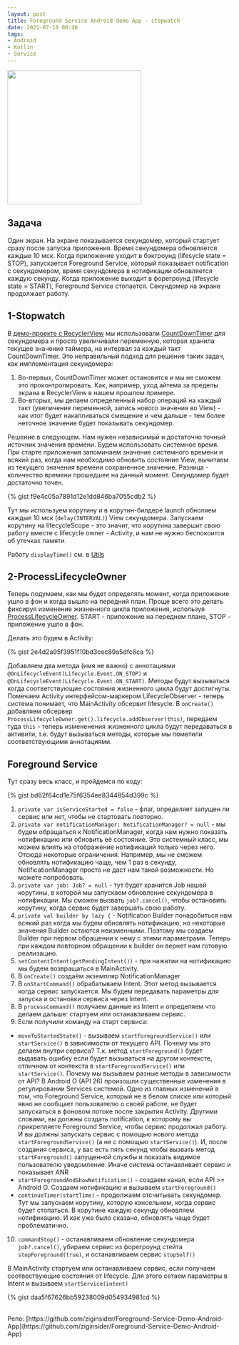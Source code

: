 ```yaml
---
layout: post
title: Foreground Service Android demo App - stopwatch
date: 2021-07-10 00:40
tags:
- Android
- Kotlin
- Service
---
```


<img src="{{ site.baseurl }}/images/rs/foregroundservice.gif" width="300">

## Задача

Один экран. На экране показывается секундомер, который стартует сразу после запуска приложения. Время секундомера обновляется каждые 10 мск. Когда приложение уходит в бэкгроунд (lifesycle state = STOP), запускается Foreground Service, который показывает notification c секундомером, время секундомера в нотификации обновляется каждую секунду. Когда приложение выходит в форегроунд (lifesycle state = START), Foreground Service стопается. Секундомер на экране продолжает работу.


## 1-Stopwatch

В [демо-проекте с RecyclerView](https://ziginsider.github.io/Simple-RecyclerView-StopwatchApp/) мы использовали [CountDownTimer](https://developer.android.com/reference/android/os/CountDownTimer) для секундомера и просто увеличивали переменную, которая хранила текущее значение таймера, на интервал за каждый такт CountDownTimer. Это неправильный подход для решение таких задач, как имплементация секундомера:
1. Во-первых, CountDownTimer может остановится и мы не сможем это проконтролировать. Как, например, уход айтема за пределы экрана в RecyclerView в нашем прошлом примере.
2. Во-вторых, мы делаем определенный набор операций на каждый такт (увеличение переменной, запись нового значения во View) - как итог будет накапливаться смещение и чем дальше - тем более неточное значение будет показывать секундомер.

Решение в следующем. Нам нужен независимый и достаточно точный источник значения времени. Будем использовать системное время. При старте приложения запоминаем значение системного времени и всякий раз, когда нам необходимо обновить состояние View, вычитаем из текущего значения времени сохраненное значение. Разница - количество времени прошедшее на данный момент. Cекундомер будет достаточно точен.

{% gist f9e4c05a7891d12e1dd846ba7055cdb2 %}

Тут мы используем корутину и в корутин-билдере launch обноляем каждые 10 мск (`delay(INTERVAL)`) View секундомера. Запускаем корутину на lifecycleScope - это значит, что корутина завершит свою работу вместе с lifecycle owner - Activity, и нам не нужно беспокоится об утечках памяти.

Работу `displayTime()` см. в [Utils](https://github.com/ziginsider/Foreground-Service-Demo-Android-App/blob/master/app/src/main/java/com/example/foregroundservice/Utils.kt)


## 2-ProcessLifecycleOwner

Теперь подумаем, как мы будет определять момент, когда приложение ушло в фон и когда вышло на передний план. Проще всего это делать фиксируя изменение жизненного цикла приложения, используя [ProcessLifecycleOwner](https://developer.android.com/reference/androidx/lifecycle/ProcessLifecycleOwner). START - приложение на переднем плане, STOP - приложение ушло в фон.

Делать это будем в Activity:

{% gist 2e4d2a95f3951f10bd3cec89a5dfc6ca %}

Добавляем два метода (имя не важно) с аннотациями `@OnLifecycleEvent(Lifecycle.Event.ON_STOP)` и `@OnLifecycleEvent(Lifecycle.Event.ON_START)`. Методы будут вызываться когда соответствующие состояния жизненного цикла будут достигнуты. Помечаем Activity интерфейсом-маркером LifecycleObserver - теперь система понимает, что MainActivity обсервит lifesycle. В `onCreate()` добавляем обсервер `ProcessLifecycleOwner.get().lifecycle.addObserver(this)`, передаем туда `this` - теперь измененения жизненного цикла будут передаваться в активити, т.е. будут вызываться методы, которые мы пометили соответствующими аннотациями.


## Foreground Service 

Тут сразу весь класс, и пройдемся по коду:

{% gist bd62f64cd1e75f6354ee8344854d399c %}

1. `private var isServiceStarted = false` - флаг, определяет запущен ли сервис или нет, чтобы не стартовать повторно.
2. `private var notificationManager: NotificationManager? = null` - мы будем обращаться к NotificationManager, когда нам нужно показать нотификацию или обновить её состояние. Это системный класс, мы можем влиять на отображение нотификаций только через него. Отсюда некоторые ограничения. Например, мы не сможем обновлять нотификацию чаще, чем 1 раз в секунду, NotificationManager просто не даст нам такой возможности. Но можете попробовать.
3. `private var job: Job? = null` - тут будет хранится Job нашей корутины, в которой мы запускаем обновление секундомера в нотификации. Мы сможен вызвать `job?.cancel()`, чтобы остановить корутину, когда сервис будет завершать свою работу.
4. `private val builder by lazy {` - Notification Builder понадобиться нам всякий раз когда мы будем обновлять нотификацию, но некоторые значения Builder остаются неизменными. Поэтому мы создаем Builder при первом обращении к нему с этими параметрами. Теперь при каждом повторном обращении к builder он вернет нам готовую реализацию.
5. `setContentIntent(getPendingIntent())` - при нажатии на нотификацию мы будем возвращаться в MainActivity.
6. В `onCreate()` создаём экземпляр NotificationManager
7. В `onStartCommand()` обрабатываем Intent. Этот метод вызывается когда сервис запускается. Мы будем передавать параметры для запуска и остановки сервиса через Intent.
8. В `processCommand()` получаем данные из Intent и определяем что делаем дальше: стартуем или останавливаем сервис.
9. Если получили команду на старт сервиса:
 - `moveToStartedState()` - вызываем `startForegroundService()` или `startService()` в зависимости от текущего API. Почему мы это делаем внутри сервиса? Т.к. метод `startForeground()` будет выдавать ошибку если будет вызываться на другом контексте, отличном от контекста в `startForegroundService()` или `startService()`. Почему мы вызываем разные методы в зависимости от API? В Android O (API 26) произошли существенные изменения в регулировании Services системой. Одно из главных изменений в том, что Foreground Service, который не в белом списке или который явно не сообщает пользователю о своей работе, не будет запускаться в фоновом потоке после закрытия Activity. Другими словами, вы должны создать notification, к которому вы прикрепляете Foreground Service, чтобы сервис продолжал работу. И вы должны запускать сервис с помощью нового метода  `startForegroundService()` (а не с помощью `startService()`). И, после создания сервиса, у вас есть пять секунд чтобы вызвать метод `startForeground()` запущенной службы и показать видимое пользователю уведомление. Иначе система останавливает сервис и показывает ANR
 - `startForegroundAndShowNotification()` - создаем канал, если API >= Android O. Создаем нотификацию и вызываем `startForeground()`
 - `continueTimer(startTime)` - продолжаем отсчитывать секундомер. Тут мы запускаем корутину, которую кэнсельнем, когда сервис будет стопаться. В корутине каждую секунду обновляем нотификацию. И как уже было сказано, обновлять чаще будет проблематично. 
10. `commandStop()` - останавливаем обновление секундомера `job?.cancel()`, убираем сервис из форегроунд стейта `stopForeground(true)`, и останавливаем сервис `stopSelf()` 


В MainActivity стартуем или останавливаем сервис, если получаем соотвествующие состояния от lifecycle. Для этого сетаем параметры в Intent и вызываем `startService(intent)`

{% gist daa5f67626bb59238009d054934981cd %}

<br>
Репо: [https://github.com/ziginsider/Foreground-Service-Demo-Android-App](https://github.com/ziginsider/Foreground-Service-Demo-Android-App)
